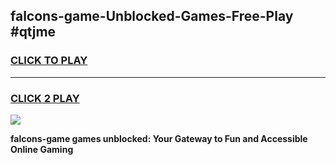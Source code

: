 
## falcons-game-Unblocked-Games-Free-Play #qtjme
<h3>
<a href="https://us.freeplayer.one?title=falcons-game&ref=9M">CLICK TO PLAY</a></h3>
<hr>

<h3>
<a href="https://us.freeplayer.one?title=falcons-game&ref=9M">CLICK 2 PLAY</a>
  
</h3>

<a href="https://us.freeplayer.one?title=falcons-game&ref=9M"><img src="https://clearcache.store/games.png"></a>


**falcons-game games unblocked: Your Gateway to Fun and Accessible Online Gaming**
